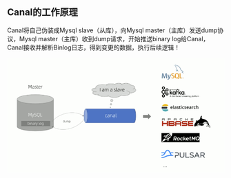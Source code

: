 ## Canal的工作原理

Canal将自己伪装成Mysql slave（从库），向Mysql master（主库）发送dump协议，Mysql master（主库）收到dump请求，开始推送binary log给Canal，Canal接收并解析Binlog日志，得到变更的数据，执行后续逻辑！

![avatar](./images/WechatIMG692.png)